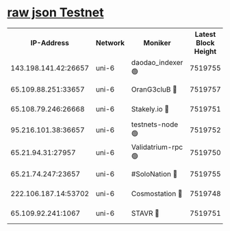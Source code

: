 [raw json Testnet](https://rpc-check.junot.stavr.tech/junot/rpc-junot-result.json)
=


<table><tr><th>IP-Address</th><th>Network</th><th>Moniker</th><th>Latest Block Height</th><th>Earliest Block Height</th><th>Catching Up</th><th>Tx Index</th><th>Voting Power</th><th>Scan Time</th></tr><tr><td>143.198.141.42:26657</td><td>uni-6</td><td>daodao_indexer 🟢</td><td>7519755</td><td>1</td><td>False</td><td>off</td><td>0</td><td>2024-01-30T13:25:51.012396058UTC</td></tr><tr><td>65.109.88.251:33657</td><td>uni-6</td><td>OranG3cluB 🔴</td><td>7519757</td><td>1138541</td><td>False</td><td>on</td><td>11</td><td>2024-01-30T13:25:55.474552344UTC</td></tr><tr><td>65.108.79.246:26668</td><td>uni-6</td><td>Stakely.io 🔴</td><td>7519751</td><td>1570872</td><td>False</td><td>on</td><td>1691887</td><td>2024-01-30T13:25:41.252441996UTC</td></tr><tr><td>95.216.101.38:36657</td><td>uni-6</td><td>testnets-node 🟢</td><td>7519752</td><td>1615130</td><td>False</td><td>on</td><td>0</td><td>2024-01-30T13:25:43.620178077UTC</td></tr><tr><td>65.21.94.31:27957</td><td>uni-6</td><td>Validatrium-rpc 🟢</td><td>7519750</td><td>2943363</td><td>False</td><td>on</td><td>0</td><td>2024-01-30T13:25:36.308430434UTC</td></tr><tr><td>65.21.74.247:23657</td><td>uni-6</td><td>#SoloNation 🔴</td><td>7519755</td><td>5208001</td><td>False</td><td>on</td><td>112</td><td>2024-01-30T13:25:50.096729796UTC</td></tr><tr><td>222.106.187.14:53702</td><td>uni-6</td><td>Cosmostation 🔴</td><td>7519748</td><td>7473037</td><td>False</td><td>on</td><td>109003</td><td>2024-01-30T13:25:33.915158789UTC</td></tr><tr><td>65.109.92.241:1067</td><td>uni-6</td><td>STAVR 🔴</td><td>7519751</td><td>7502372</td><td>False</td><td>on</td><td>6054</td><td>2024-01-30T13:25:40.832254073UTC</td></tr></table>